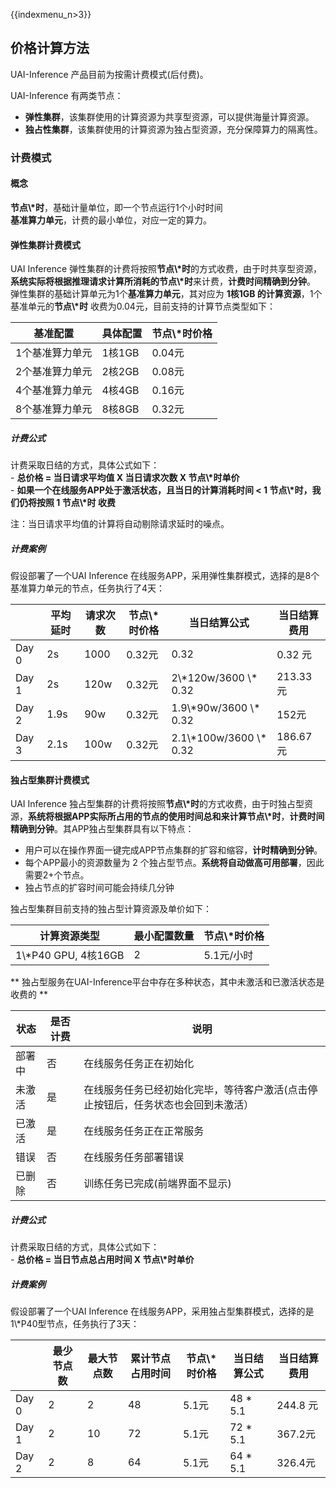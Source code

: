 {{indexmenu_n>3}}

## 价格计算方法

UAI-Inference 产品目前为按需计费模式(后付费)。

UAI-Inference 有两类节点：

  - **弹性集群**，该集群使用的计算资源为共享型资源，可以提供海量计算资源。
  - **独占性集群**，该集群使用的计算资源为独占型资源，充分保障算力的隔离性。

### 计费模式

#### 概念

**节点\\\*时**，基础计量单位，即一个节点运行1个小时时间  
**基准算力单元**，计费的最小单位，对应一定的算力。

#### 弹性集群计费模式

UAI Inference
弹性集群的计费将按照**节点\\\*时**的方式收费，由于时共享型资源，**系统实际将根据推理请求计算所消耗的节点\\\*时**来计费，**计费时间精确到分钟**。  
弹性集群的基础计算单元为1个**基准算力单元**，其对应为 **1核1GB 的计算资源**，1个基准单元的**节点\\\*时**
收费为0.04元，目前支持的计算节点类型如下：

| 基准配置     | 具体配置  | 节点\\\*时价格 |
| -------- | ----- | --------- |
| 1个基准算力单元 | 1核1GB | 0.04元     |
| 2个基准算力单元 | 2核2GB | 0.08元     |
| 4个基准算力单元 | 4核4GB | 0.16元     |
| 8个基准算力单元 | 8核8GB | 0.32元     |

##### 计费公式

计费采取日结的方式，具体公式如下：  
\- **总价格 = 当日请求平均值 X 当日请求次数 X 节点\\\*时单价**  
\- **如果一个在线服务APP处于激活状态，且当日的计算消耗时间 \< 1 节点\\\*时，我们仍将按照 1 节点\\\*时 收费**

注：当日请求平均值的计算将自动剔除请求延时的噪点。

##### 计费案例

假设部署了一个UAI Inference 在线服务APP，采用弹性集群模式，选择的是8个基准算力单元的节点，任务执行了4天：

|       | 平均延时 | 请求次数 | 节点\\\*时价格 | 当日结算公式                     | 当日结算费用  |
| ----- | ---- | ---- | --------- | -------------------------- | ------- |
| Day 0 | 2s   | 1000 | 0.32元     | 0.32                       | 0.32 元  |
| Day 1 | 2s   | 120w | 0.32元     | 2\\\*120w/3600 \\\* 0.32   | 213.33元 |
| Day 2 | 1.9s | 90w  | 0.32元     | 1.9\\\*90w/3600 \\\* 0.32  | 152元    |
| Day 3 | 2.1s | 100w | 0.32元     | 2.1\\\*100w/3600 \\\* 0.32 | 186.67元 |

#### 独占型集群计费模式

UAI Inference
独占型集群的计费将按照**节点\\\*时**的方式收费，由于时独占型资源，**系统将根据APP实际所占用的节点的使用时间总和来计算节点\\\*时**，**计费时间精确到分钟**。其APP独占型集群具有以下特点：

  - 用户可以在操作界面一键完成APP节点集群的扩容和缩容，**计时精确到分钟**。
  - 每个APP最小的资源数量为 2 个独占型节点。**系统将自动做高可用部署**，因此需要2+个节点。
  - 独占节点的扩容时间可能会持续几分钟

独占型集群目前支持的独占型计算资源及单价如下：

| 计算资源类型               | 最小配置数量 | 节点\\\*时价格 |
| -------------------- | ------ | --------- |
| 1\\\*P40 GPU, 4核16GB | 2      | 5.1元/小时   |

\*\* 独占型服务在UAI-Inference平台中存在多种状态，其中未激活和已激活状态是收费的 \*\*

| 状态  | 是否计费 | 说明                                        |
| --- | ---- | ----------------------------------------- |
| 部署中 | 否    | 在线服务任务正在初始化                               |
| 未激活 | 是    | 在线服务任务已经初始化完毕，等待客户激活(点击停止按钮后，任务状态也会回到未激活） |
| 已激活 | 是    | 在线服务任务正在正常服务                              |
| 错误  | 否    | 在线服务任务部署错误                                |
| 已删除 | 否    | 训练任务已完成(前端界面不显示)                          |

##### 计费公式

计费采取日结的方式，具体公式如下：  
\- **总价格 = 当日节点总占用时间 X 节点\\\*时单价**

##### 计费案例

假设部署了一个UAI Inference 在线服务APP，采用独占型集群模式，选择的是1\\\*P40型节点，任务执行了3天：

|       | 最少节点数 | 最大节点数 | 累计节点占用时间 | 节点\\\*时价格 | 当日结算公式    | 当日结算费用  |
| ----- | ----- | ----- | -------- | --------- | --------- | ------- |
| Day 0 | 2     | 2     | 48       | 5.1元      | 48 \* 5.1 | 244.8 元 |
| Day 1 | 2     | 10    | 72       | 5.1元      | 72 \* 5.1 | 367.2元  |
| Day 2 | 2     | 8     | 64       | 5.1元      | 64 \* 5.1 | 326.4元  |

